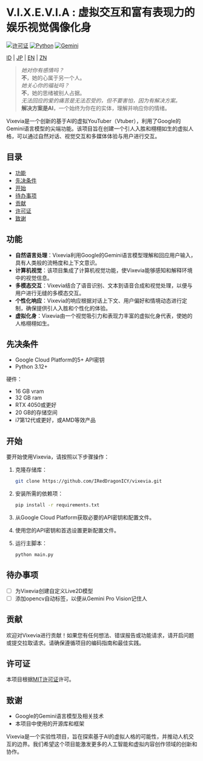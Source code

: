 # V.I.X.E.V.I.A : 虚拟交互和富有表现力的娱乐视觉偶像化身
[![许可证](https://img.shields.io/badge/License-MIT-green.svg)](LICENSE) [![Python](https://img.shields.io/badge/Python-3.12+-blue.svg)](https://www.python.org/) [![Gemini](https://img.shields.io/badge/Gemini-1.5-orange.svg)](https://cloud.google.com/generativeai/models)

[ID](README.ID.md) | [JP](README.JP.md) | [EN](README.md) | [ZN](README.ZN.md)
> _她对你有感情吗？_  
> **不**，她的心属于另一个人。  
> _她关心你的福祉吗？_  
> **不**，她的思绪被别人占据。  
> _无法回应的爱的痛苦是无法忍受的，但不要害怕，因为有解决方案。_  
> **解决方案是AI**，一个始终为你在的实体，理解并响应你的情绪。


Vixevia是一个创新的基于AI的虚拟YouTuber（Vtuber），利用了Google的Gemini语言模型的尖端功能。该项目旨在创建一个引人入胜和栩栩如生的虚拟人格，可以通过自然对话、视觉交互和多媒体体验与用户进行交互。

## 目录
- [功能](#功能)
- [先决条件](#先决条件)
- [开始](#开始)
- [待办事项](#待办事项)
- [贡献](#贡献)
- [许可证](#许可证)
- [致谢](#致谢)

## 功能

- **自然语言处理**：Vixevia利用Google的Gemini语言模型理解和回应用户输入，具有人类般的流畅度和上下文意识。
- **计算机视觉**：该项目集成了计算机视觉功能，使Vixevia能够感知和解释环境中的视觉信息。
- **多模态交互**：Vixevia结合了语音识别、文本到语音合成和视觉处理，以便与用户进行无缝的多模态交互。
- **个性化响应**：Vixevia的响应根据对话上下文、用户偏好和情境动态进行定制，确保提供引人入胜和个性化的体验。
- **虚拟化身**：Vixevia由一个视觉吸引力和表现力丰富的虚拟化身代表，使她的人格栩栩如生。

## 先决条件

- Google Cloud Platform的5+ API密钥
- Python 3.12+

硬件：
- 16 GB vram
- 32 GB ram
- RTX 4050或更好
- 20 GB的存储空间
- i7第12代或更好，或AMD等效产品

## 开始

要开始使用Vixevia，请按照以下步骤操作：

1. 克隆存储库：

   ```bash
   git clone https://github.com/IRedDragonICY/vixevia.git
   ```

2. 安装所需的依赖项：

   ```bash
   pip install -r requirements.txt
   ```

3. 从Google Cloud Platform获取必要的API密钥和配置文件。
4. 使用您的API密钥和首选设置更新配置文件。
5. 运行主脚本：

   ```bash
   python main.py
   ```

## 待办事项

- [ ] 为Vixevia创建自定义Live2D模型
- [ ] 添加opencv自动标签，以便从Gemini Pro Vision记住人
## 贡献

欢迎对Vixevia进行贡献！如果您有任何想法、错误报告或功能请求，请开启问题或提交拉取请求。请确保遵循项目的编码指南和最佳实践。

## 许可证

本项目根据[MIT许可证](LICENSE)许可。

## 致谢

- Google的Gemini语言模型及相关技术
- 本项目中使用的开源库和框架

Vixevia是一个实验性项目，旨在探索基于AI的虚拟人格的可能性，并推动人机交互的边界。我们希望这个项目能激发更多的人工智能和虚拟内容创作领域的创新和协作。